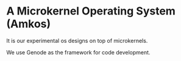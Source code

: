 
# A Microkernel Operating System (Amkos)

It is our experimental os designs on top of microkernels.

We use Genode as the framework for code development.
